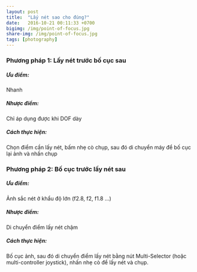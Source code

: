 ```yaml
---
layout: post
title:  "Lấy nét sao cho đúng?"
date:   2016-10-21 00:11:33 +0700
bigimg: /img/point-of-focus.jpg
share-img: /img/point-of-focus.jpg
tags: [photography]
---
```


### Phương pháp 1: Lấy nét trước bố cục sau


##### Ưu điểm: 
Nhanh
##### Nhược điểm: 
Chỉ áp dụng được khi DOF dày

##### Cách thực hiện: 
Chọn điểm cần lấy nét, bấm nhẹ cò chụp, sau đó di chuyển máy để bố cục lại ảnh và nhấn chụp

### Phương pháp 2: Bố cục trước lấy nét sau


##### Ưu điểm: 
Ảnh sắc nét ở khẩu độ lớn (f2.8, f2, f1.8 …)
##### Nhược điểm: 
Di chuyển điểm lấy nét chậm
##### Cách thực hiện: 
Bố cục ảnh, sau đó di chuyển điểm lấy nét bằng nút Multi-Selector (hoặc multi-controller joystick), nhấn nhẹ cò để lấy nét và chụp.
